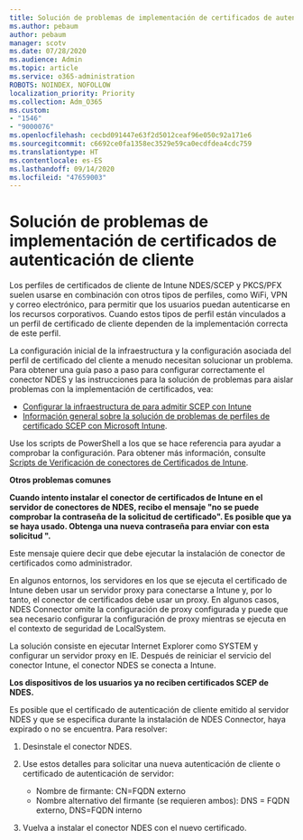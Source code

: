 ```yaml
---
title: Solución de problemas de implementación de certificados de autenticación de cliente
ms.author: pebaum
author: pebaum
manager: scotv
ms.date: 07/28/2020
ms.audience: Admin
ms.topic: article
ms.service: o365-administration
ROBOTS: NOINDEX, NOFOLLOW
localization_priority: Priority
ms.collection: Adm_O365
ms.custom:
- "1546"
- "9000076"
ms.openlocfilehash: cecbd091447e63f2d5012ceaf96e050c92a171e6
ms.sourcegitcommit: c6692ce0fa1358ec3529e59ca0ecdfdea4cdc759
ms.translationtype: HT
ms.contentlocale: es-ES
ms.lasthandoff: 09/14/2020
ms.locfileid: "47659003"
---
```

# <a name="troubleshooting-client-authentication-certificate-deployment"></a>Solución de problemas de implementación de certificados de autenticación de cliente

Los perfiles de certificados de cliente de Intune NDES/SCEP y PKCS/PFX suelen usarse en combinación con otros tipos de perfiles, como WiFi, VPN y correo electrónico, para permitir que los usuarios puedan autenticarse en los recursos corporativos. Cuando estos tipos de perfil están vinculados a un perfil de certificado de cliente dependen de la implementación correcta de este perfil.

La configuración inicial de la infraestructura y la configuración asociada del perfil de certificado del cliente a menudo necesitan solucionar un problema. Para obtener una guía paso a paso para configurar correctamente el conector NDES y las instrucciones para la solución de problemas para aislar problemas con la implementación de certificados, vea: 

- [Configurar la infraestructura de para admitir SCEP con Intune](https://support.microsoft.com/help/4459540/troubleshoot-ndes-configuration-for-use-with-intune)
- [Información general sobre la solución de problemas de perfiles de certificado SCEP con Microsoft Intune](https://support.microsoft.com/help/4457481/troubleshooting-scep-certificate-profile-deployment-in-intune).

Use los scripts de PowerShell a los que se hace referencia para ayudar a comprobar la configuración. Para obtener más información, consulte [Scripts de Verificación de conectores de Certificados de Intune](https://github.com/microsoftgraph/powershell-intune-samples/tree/master/CertificationAuthority).

  
**Otros problemas comunes**

**Cuando intento instalar el conector de certificados de Intune en el servidor de conectores de NDES, recibo el mensaje "no se puede comprobar la contraseña de la solicitud de certificado". Es posible que ya se haya usado. Obtenga una nueva contraseña para enviar con esta solicitud ".**  

Este mensaje quiere decir que debe ejecutar la instalación de conector de certificados como administrador.

En algunos entornos, los servidores en los que se ejecuta el certificado de Intune deben usar un servidor proxy para conectarse a Intune y, por lo tanto, el conector de certificados debe usar un proxy. En algunos casos, NDES Connector omite la configuración de proxy configurada y puede que sea necesario configurar la configuración de proxy mientras se ejecuta en el contexto de seguridad de LocalSystem. 
 
La solución consiste en ejecutar Internet Explorer como SYSTEM y configurar un servidor proxy en IE. Después de reiniciar el servicio del conector Intune, el conector NDES se conecta a Intune.

**Los dispositivos de los usuarios ya no reciben certificados SCEP de NDES.**

Es posible que el certificado de autenticación de cliente emitido al servidor NDES y que se especifica durante la instalación de NDES Connector, haya expirado o no se encuentra. Para resolver: 
 
1. Desinstale el conector NDES.  
2. Use estos detalles para solicitar una nueva autenticación de cliente o certificado de autenticación de servidor: 
 
    - Nombre de firmante: CN=FQDN externo  
    - Nombre alternativo del firmante (se requieren ambos): DNS = FQDN externo, DNS=FQDN interno 
 
3. Vuelva a instalar el conector NDES con el nuevo certificado.
